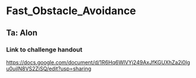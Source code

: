 # Fast_Obstacle_Avoidance

## Ta: Alon

### Link to challenge handout
https://docs.google.com/document/d/1R6Hq6WlVYj249AxJfKGUXhZa2i0lgu0ujlN8VS2ZiSQ/edit?usp=sharing
